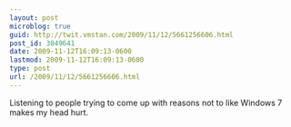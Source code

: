 ```yaml
---
layout: post
microblog: true
guid: http://twit.vmstan.com/2009/11/12/5661256606.html
post_id: 3049641
date: 2009-11-12T16:09:13-0600
lastmod: 2009-11-12T16:09:13-0600
type: post
url: /2009/11/12/5661256606.html
---
```

Listening to people trying to come up with reasons not to like Windows 7 makes my head hurt.
